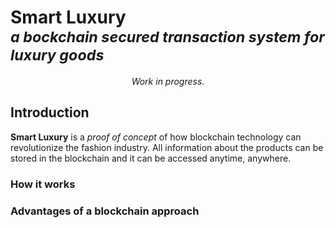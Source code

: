 # Smart Luxury<br><sup>_a bockchain secured transaction system for luxury goods_</sup>

<p align="center"><i>Work in progress.</i></p>

## Introduction

**Smart Luxury** is a _proof of concept_ of how blockchain technology can revolutionize the fashion industry. All information about the products can be stored in the blockchain and it can be accessed anytime, anywhere.

### How it works

### Advantages of a blockchain approach

